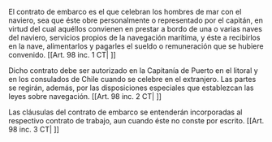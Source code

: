 El contrato de embarco es el que celebran los hombres de mar con el naviero, sea que éste obre personalmente o representado por el capitán, en virtud del cual aquéllos convienen en prestar a bordo de una o varias naves del naviero, servicios propios de la navegación marítima, y éste a recibirlos en la nave, alimentarlos y pagarles el sueldo o remuneración que se hubiere convenido. [[Art. 98 inc. 1 CT| ]]

Dicho contrato debe ser autorizado en la Capitanía de Puerto en el litoral y en los consulados de Chile cuando se celebre en el extranjero. Las partes se regirán, además, por las disposiciones especiales que establezcan las leyes sobre navegación. [[Art. 98 inc. 2 CT| ]]

Las cláusulas del contrato de embarco se entenderán incorporadas al respectivo contrato de trabajo, aun cuando éste no conste por escrito. [[Art. 98 inc. 3 CT| ]]